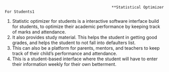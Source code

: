                                                    **Statistical Optimizer For Students1
 1. Statistic optimizer for students is a interactive software interface build for students, to optimize their academic performance by keeping track of marks and attendance. 
 2. It also provides study material. This helps the student in getting good grades, and helps the student to not fall into defaulters list. 
 3. This can also be a platform for parents, mentors, and teachers to keep track of their child’s performance and attendance. 
 4. This is a student-based interface where the student will have to enter their information weekly for their own betterment. 
